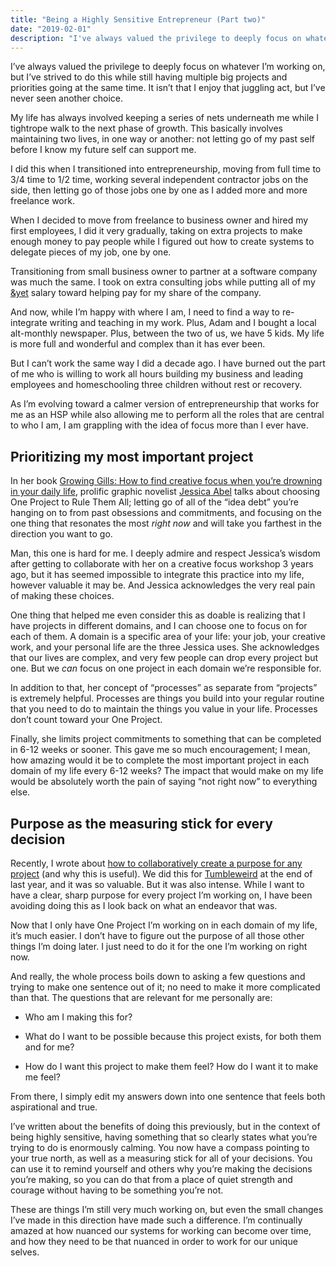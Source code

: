 ```yaml
---
title: "Being a Highly Sensitive Entrepreneur (Part two)"
date: "2019-02-01"
description: "I've always valued the privilege to deeply focus on whatever I'm working on, but I've strived to do this while still having multiple big projects and priorities going at the same time. It isn't that I enjoy that juggling act, but I've never seen another choice..."
---
```


I’ve always valued the privilege to deeply focus on whatever I’m working on, but I’ve strived to do this while still having multiple big projects and priorities going at the same time. It isn’t that I enjoy that juggling act, but I’ve never seen another choice.

My life has always involved keeping a series of nets underneath me while I tightrope walk to the next phase of growth. This basically involves maintaining two lives, in one way or another: not letting go of my past self before I know my future self can support me.

I did this when I transitioned into entrepreneurship, moving from full time to 3/4 time to 1/2 time, working several independent contractor jobs on the side, then letting go of those jobs one by one as I added more and more freelance work.

When I decided to move from freelance to business owner and hired my first employees, I did it very gradually, taking on extra projects to make enough money to pay people while I figured out how to create systems to delegate pieces of my job, one by one.

Transitioning from small business owner to partner at a software company was much the same. I took on extra consulting jobs while putting all of my [&yet](http://andyet.com/) salary toward helping pay for my share of the company.

And now, while I’m happy with where I am, I need to find a way to re-integrate writing and teaching in my work. Plus, Adam and I bought a local alt-monthly newspaper. Plus, between the two of us, we have 5 kids. My life is more full and wonderful and complex than it has ever been.

But I can’t work the same way I did a decade ago. I have burned out the part of me who is willing to work all hours building my business and leading employees and homeschooling three children without rest or recovery.

As I’m evolving toward a calmer version of entrepreneurship that works for me as an HSP while also allowing me to perform all the roles that are central to who I am, I am grappling with the idea of focus more than I ever have.

## Prioritizing my most important project

In her book [Growing Gills: How to find creative focus when you’re drowning in your daily life](https://www.amazon.com/Growing-Gills-Creative-Focus-Drowning-ebook/dp/B07284HSHQ/ref=nodl_), prolific graphic novelist [Jessica Abel](https://jessicaabel.com/) talks about choosing One Project to Rule Them All; letting go of all of the “idea debt” you’re hanging on to from past obsessions and commitments, and focusing on the one thing that resonates the most _right now_ and will take you farthest in the direction you want to go.

Man, this one is hard for me. I deeply admire and respect Jessica’s wisdom after getting to collaborate with her on a creative focus workshop 3 years ago, but it has seemed impossible to integrate this practice into my life, however valuable it may be. And Jessica acknowledges the very real pain of making these choices.

One thing that helped me even consider this as doable is realizing that I have projects in different domains, and I can choose one to focus on for each of them. A domain is a specific area of your life: your job, your creative work, and your personal life are the three Jessica uses. She acknowledges that our lives are complex, and very few people can drop every project but one. But we _can_ focus on one project in each domain we’re responsible for.

In addition to that, her concept of “processes” as separate from “projects” is extremely helpful. Processes are things you build into your regular routine that you need to do to maintain the things you value in your life. Processes don’t count toward your One Project.

Finally, she limits project commitments to something that can be completed in 6-12 weeks or sooner. This gave me so much encouragement; I mean, how amazing would it be to complete the most important project in each domain of my life every 6-12 weeks? The impact that would make on my life would be absolutely worth the pain of saying “not right now” to everything else.

## Purpose as the measuring stick for every decision

Recently, I wrote about [how to collaboratively create a purpose for any project](https://www.sarahjbray.com/blog/2019/1/17/a-collaborative-process-for-defining-the-purpose-of-any-project) (and why this is useful). We did this for [Tumbleweird](http://tumbleweird.org/) at the end of last year, and it was so valuable. But it was also intense. While I want to have a clear, sharp purpose for every project I’m working on, I have been avoiding doing this as I look back on what an endeavor that was.

Now that I only have One Project I’m working on in each domain of my life, it’s much easier. I don’t have to figure out the purpose of all those other things I’m doing later. I just need to do it for the one I’m working on right now.

And really, the whole process boils down to asking a few questions and trying to make one sentence out of it; no need to make it more complicated than that. The questions that are relevant for me personally are:

- Who am I making this for?
    
- What do I want to be possible because this project exists, for both them and for me?
    
- How do I want this project to make them feel? How do I want it to make me feel?
    

From there, I simply edit my answers down into one sentence that feels both aspirational and true.

I’ve written about the benefits of doing this previously, but in the context of being highly sensitive, having something that so clearly states what you’re trying to do is enormously calming. You now have a compass pointing to your true north, as well as a measuring stick for all of your decisions. You can use it to remind yourself and others why you’re making the decisions you’re making, so you can do that from a place of quiet strength and courage without having to be something you’re not.

These are things I’m still very much working on, but even the small changes I’ve made in this direction have made such a difference. I’m continually amazed at how nuanced our systems for working can become over time, and how they need to be that nuanced in order to work for our unique selves.
